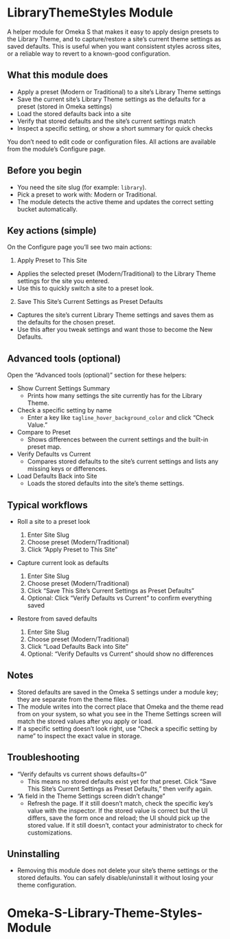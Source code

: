 # LibraryThemeStyles Module

A helper module for Omeka S that makes it easy to apply design presets to the Library Theme, and to capture/restore a site’s current theme settings as saved defaults. This is useful when you want consistent styles across sites, or a reliable way to revert to a known-good configuration.

## What this module does

- Apply a preset (Modern or Traditional) to a site’s Library Theme settings
- Save the current site’s Library Theme settings as the defaults for a preset (stored in Omeka settings)
- Load the stored defaults back into a site
- Verify that stored defaults and the site’s current settings match
- Inspect a specific setting, or show a short summary for quick checks

You don’t need to edit code or configuration files. All actions are available from the module’s Configure page.

## Before you begin

- You need the site slug (for example: `library`).
- Pick a preset to work with: Modern or Traditional.
- The module detects the active theme and updates the correct setting bucket automatically.

## Key actions (simple)

On the Configure page you’ll see two main actions:

1) Apply Preset to This Site
- Applies the selected preset (Modern/Traditional) to the Library Theme settings for the site you entered.
- Use this to quickly switch a site to a preset look.

2) Save This Site’s Current Settings as Preset Defaults
- Captures the site’s current Library Theme settings and saves them as the defaults for the chosen preset.
- Use this after you tweak settings and want those to become the New Defaults.

## Advanced tools (optional)

Open the “Advanced tools (optional)” section for these helpers:

- Show Current Settings Summary
  - Prints how many settings the site currently has for the Library Theme.
- Check a specific setting by name
  - Enter a key like `tagline_hover_background_color` and click “Check Value.”
- Compare to Preset
  - Shows differences between the current settings and the built-in preset map.
- Verify Defaults vs Current
  - Compares stored defaults to the site’s current settings and lists any missing keys or differences.
- Load Defaults Back into Site
  - Loads the stored defaults into the site’s theme settings.

## Typical workflows

- Roll a site to a preset look
  1. Enter Site Slug
  2. Choose preset (Modern/Traditional)
  3. Click “Apply Preset to This Site”

- Capture current look as defaults
  1. Enter Site Slug
  2. Choose preset (Modern/Traditional)
  3. Click “Save This Site’s Current Settings as Preset Defaults”
  4. Optional: Click “Verify Defaults vs Current” to confirm everything saved

- Restore from saved defaults
  1. Enter Site Slug
  2. Choose preset (Modern/Traditional)
  3. Click “Load Defaults Back into Site”
  4. Optional: “Verify Defaults vs Current” should show no differences

## Notes

- Stored defaults are saved in the Omeka S settings under a module key; they are separate from the theme files.
- The module writes into the correct place that Omeka and the theme read from on your system, so what you see in the Theme Settings screen will match the stored values after you apply or load.
- If a specific setting doesn’t look right, use “Check a specific setting by name” to inspect the exact value in storage.

## Troubleshooting

- “Verify defaults vs current shows defaults=0”
  - This means no stored defaults exist yet for that preset. Click “Save This Site’s Current Settings as Preset Defaults,” then verify again.
- “A field in the Theme Settings screen didn’t change”
  - Refresh the page. If it still doesn’t match, check the specific key’s value with the inspector. If the stored value is correct but the UI differs, save the form once and reload; the UI should pick up the stored value. If it still doesn’t, contact your administrator to check for customizations.

## Uninstalling

- Removing this module does not delete your site’s theme settings or the stored defaults. You can safely disable/uninstall it without losing your theme configuration.

# Omeka-S-Library-Theme-Styles-Module
